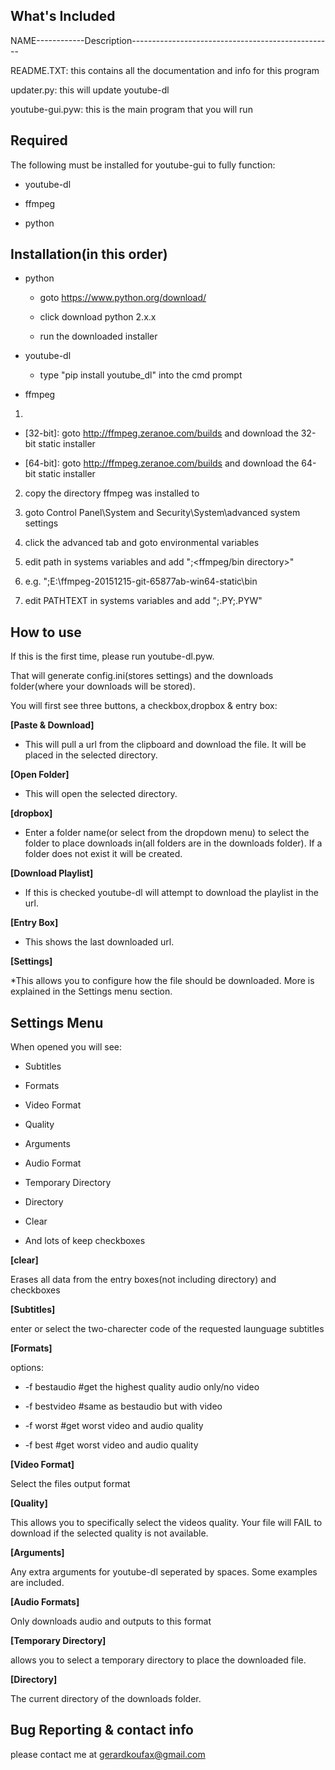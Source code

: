 What's Included
---------------

NAME------------Description--------------------------------------------------

README.TXT:     this contains all the documentation and info for this program

updater.py:     this will update youtube-dl

youtube-gui.pyw:  this is the main program that you will run


Required
--------

The following must be installed for youtube-gui to fully function:

* youtube-dl

* ffmpeg

* python


Installation(in this order)
---------------------------

* python

  * goto https://www.python.org/download/

  * click download python 2.x.x

  * run the downloaded installer

* youtube-dl

  * type "pip install youtube_dl" into the cmd prompt

* ffmpeg

1. 
  * [32-bit]: goto http://ffmpeg.zeranoe.com/builds and download the 32-bit static installer

  * [64-bit]: goto http://ffmpeg.zeranoe.com/builds and download the 64-bit static installer

2. copy the directory ffmpeg was installed to

3. goto Control Panel\System and Security\System\advanced system settings

4. click the advanced tab and goto environmental variables

5. edit path in systems variables and add ";<ffmpeg/bin directory>"

6. e.g. ";E:\ffmpeg-20151215-git-65877ab-win64-static\bin

7. edit PATHTEXT in systems variables and add ";.PY;.PYW"


How to use
----------

If this is the first time, please run youtube-dl.pyw.

That will generate config.ini(stores settings) and the downloads folder(where your downloads will be stored).

You will first see three buttons, a checkbox,dropbox & entry box:

**[Paste & Download]**

  * This will pull a url from the clipboard and download the file. It will be  placed in the selected directory.

**[Open Folder]**

  * This will open the selected directory.

**[dropbox]**

  * Enter a folder name(or select from the dropdown menu) to select the folder to place downloads in(all folders are in the downloads folder). If a folder does not exist it will be created.

**[Download Playlist]**

  * If this is checked youtube-dl will attempt to download the playlist in the url.

**[Entry Box]**

  * This shows the last downloaded url.

**[Settings]**

  *This allows you to configure how the file should be downloaded. More is explained in the Settings menu section.


Settings Menu
-------------

When opened you will see: 

* Subtitles

* Formats

* Video Format

* Quality

* Arguments

* Audio Format

* Temporary Directory

* Directory

* Clear

* And lots of keep checkboxes

**[clear]**

Erases all data from the entry boxes(not including directory) and checkboxes

**[Subtitles]**

enter or select the two-charecter code of the requested launguage subtitles

**[Formats]**

options:

* -f bestaudio #get the highest quality audio only/no video

* -f bestvideo #same as bestaudio but with video

* -f worst #get worst video and audio quality

* -f best #get worst video and audio quality

**[Video Format]**

Select the files output format

**[Quality]**

This allows you to specifically select the videos quality. Your file will FAIL to download if the selected quality is not available.

**[Arguments]**

Any extra arguments for youtube-dl seperated by spaces. Some examples are included.

**[Audio Formats]**

Only downloads audio and outputs to this format

**[Temporary Directory]**

allows you to select a temporary directory to place the downloaded file.

**[Directory]**

The current directory of the downloads folder.


Bug Reporting & contact info
----------------------------
please contact me at gerardkoufax@gmail.com
